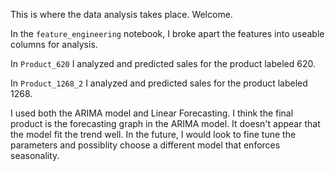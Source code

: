 This is where the data analysis takes place. Welcome. 

In the `feature_engineering` notebook, I broke apart the features into useable columns for analysis. 

In `Product_620` I analyzed and predicted sales for the product labeled 620. 

In `Product_1268_2` I analyzed and predicted sales for the product labeled 1268. 

I used both the ARIMA model and Linear Forecasting. I think the final product is the forecasting graph in the ARIMA model. It doesn't appear that the model fit the trend well. In the future, I would look to fine tune the parameters and possiblity choose a different model that enforces seasonality. 


